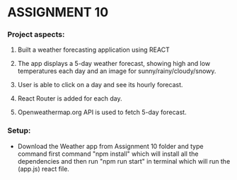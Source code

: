 # ASSIGNMENT 10

### Project aspects:

1. Built a weather forecasting application using REACT

2. The app displays a 5-day weather forecast, showing high and low temperatures each day and an image for sunny/rainy/cloudy/snowy.

3. User is able to click on a day and see its hourly forecast.

4. React Router is added for each day.

5. Openweathermap.org API is used to fetch 5-day forecast.

### Setup:

- Download the Weather app from Assignment 10 folder and type command first command "npm install" which will install all the dependencies and then run "npm run start" in terminal which will run the (app.js) react file.
